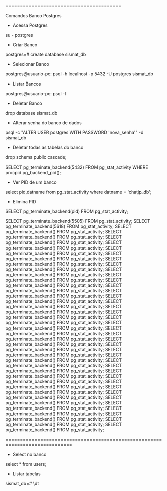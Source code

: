 ========================================

Comandos Banco Postgres

- Acessa Postgres

su - postgres



- Criar Banco

postgres=# create database sismat_db



- Selecionar Banco

postgres@usuario-pc: psql -h localhost -p 5432 -U postgres sismat_db



- Listar Bancos

postgres@usuario-pc: psql -l



- Deletar Banco

drop database sismat_db



- Alterar senha do banco de dados

psql -c "ALTER USER postgres WITH PASSWORD 'nova_senha'" -d sismat_db



- Deletar todas as tabelas do banco

drop schema public cascade;


SELECT pg_terminate_backend(5432) FROM pg_stat_activity WHERE procpid  pg_backend_pid();



- Ver PID de um banco

select pid,datname from pg_stat_activity where datname = 'chatjp_db';

- Elimina PID

SELECT pg_terminate_backend(pid) FROM pg_stat_activity;

SELECT pg_terminate_backend(5505) FROM pg_stat_activity;
SELECT pg_terminate_backend(5618) FROM pg_stat_activity;
SELECT pg_terminate_backend() FROM pg_stat_activity;
SELECT pg_terminate_backend() FROM pg_stat_activity;
SELECT pg_terminate_backend() FROM pg_stat_activity;
SELECT pg_terminate_backend() FROM pg_stat_activity;
SELECT pg_terminate_backend() FROM pg_stat_activity;
SELECT pg_terminate_backend() FROM pg_stat_activity;
SELECT pg_terminate_backend() FROM pg_stat_activity;
SELECT pg_terminate_backend() FROM pg_stat_activity;
SELECT pg_terminate_backend() FROM pg_stat_activity;
SELECT pg_terminate_backend() FROM pg_stat_activity;
SELECT pg_terminate_backend() FROM pg_stat_activity;
SELECT pg_terminate_backend() FROM pg_stat_activity;
SELECT pg_terminate_backend() FROM pg_stat_activity;
SELECT pg_terminate_backend() FROM pg_stat_activity;
SELECT pg_terminate_backend() FROM pg_stat_activity;
SELECT pg_terminate_backend() FROM pg_stat_activity;
SELECT pg_terminate_backend() FROM pg_stat_activity;
SELECT pg_terminate_backend() FROM pg_stat_activity;
SELECT pg_terminate_backend() FROM pg_stat_activity;
SELECT pg_terminate_backend() FROM pg_stat_activity;
SELECT pg_terminate_backend() FROM pg_stat_activity;
SELECT pg_terminate_backend() FROM pg_stat_activity;
SELECT pg_terminate_backend() FROM pg_stat_activity;
SELECT pg_terminate_backend() FROM pg_stat_activity;
SELECT pg_terminate_backend() FROM pg_stat_activity;
SELECT pg_terminate_backend() FROM pg_stat_activity;
SELECT pg_terminate_backend() FROM pg_stat_activity;
SELECT pg_terminate_backend() FROM pg_stat_activity;
SELECT pg_terminate_backend() FROM pg_stat_activity;
SELECT pg_terminate_backend() FROM pg_stat_activity;
SELECT pg_terminate_backend() FROM pg_stat_activity;
SELECT pg_terminate_backend() FROM pg_stat_activity;
SELECT pg_terminate_backend() FROM pg_stat_activity;
SELECT pg_terminate_backend() FROM pg_stat_activity;
SELECT pg_terminate_backend() FROM pg_stat_activity;
SELECT pg_terminate_backend() FROM pg_stat_activity;
SELECT pg_terminate_backend() FROM pg_stat_activity;
SELECT pg_terminate_backend() FROM pg_stat_activity;

=============================================================================

- Select no banco

select * from users;



- Listar tabelas

sismat_db=# \dt